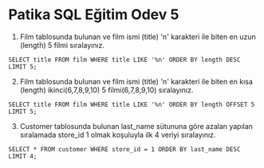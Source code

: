 # Patika SQL Eğitim Odev 5

1. Film tablosunda bulunan ve film ismi (title) 'n' karakteri ile biten en uzun (length) 5 filmi sıralayınız.
```
SELECT title FROM film WHERE title LIKE '%n' ORDER BY length DESC LIMIT 5;
```
2. Film tablosunda bulunan ve film ismi (title) 'n' karakteri ile biten en kısa (length) ikinci(6,7,8,9,10) 5 filmi(6,7,8,9,10) sıralayınız.
```
SELECT title FROM film WHERE title LIKE '%n' ORDER BY length OFFSET 5 LIMIT 5;
```
3. Customer tablosunda bulunan last_name sütununa göre azalan yapılan sıralamada store_id 1 olmak koşuluyla ilk 4 veriyi sıralayınız.
```
SELECT * FROM customer WHERE store_id = 1 ORDER BY last_name DESC LIMIT 4;
